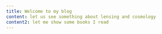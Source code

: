 ```yaml
---
title: Welcome to my blog
content: let us see something about lensing and cosmology
content2: let me show some books I read
---
```


